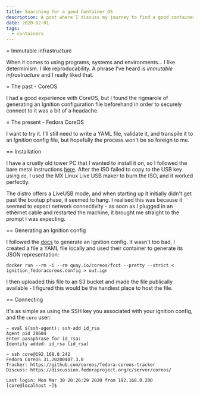 ```yaml
---
title: Searching for a good Container OS
description: A post where I discuss my journey to find a good container operating system
date: 2020-02-01
tags:
  - containers
---
```


= Immutable infrastructure

When it comes to using programs, systems and environments... I like determinism. I like reproducability. A phrase I've heard is _immutable infrastructure_ and I really liked that.

= The past - CoreOS

I had a good experience with CoreOS, but I found the rigmarole of generating an Ignition configuration file beforehand in order to securely connect to it was a bit of a headache.

= The present - Fedora CoreOS

I want to try it. I'll still need to write a YAML file, validate it, and transpile it to an _Ignition_ config file, but hopefully the process won't be so foreign to me.

== Installation

I have a crustly old tower PC that I wanted to install it on, so I followed the bare metal instructions [here](https://docs.fedoraproject.org/en-US/fedora-coreos/bare-metal/). After the ISO failed to copy to the USB key using `dd`, I used the MX Linux Live USB maker to burn the ISO, and it worked perfectly.

The distro offers a LiveUSB mode, and when starting up it initially didn't get past the bootup phase, it seemed to hang. I realised this was because it seemed to expect network connectivity - as soon as I plugged in an ethernet cable and restarted the machine, it brought me straight to the prompt I was expecting.

== Generating an Ignition config

I followed the [docs](https://docs.fedoraproject.org/en-US/fedora-coreos/producing-ign/) to generate an Ignition config. It wasn't too bad, I created a file a YAML file locally and used their container to generate its JSON representation:

```
docker run --rm -i --rm quay.io/coreos/fcct --pretty --strict < ignition_fedoracoreos.config > out.ign
```

I then uploaded this file to an S3 bucket and made the file publically available - I figured this would be the handiest place to host the file.

== Connecting

It's as simple as using the SSH key you associated with your ignition config, and the `core` user:

```
~ eval $(ssh-agent); ssh-add id_rsa
Agent pid 28604
Enter passphrase for id_rsa: 
Identity added: id_rsa (id_rsa)

~ ssh core@192.168.0.242
Fedora CoreOS 31.20200407.3.0
Tracker: https://github.com/coreos/fedora-coreos-tracker
Discuss: https://discussion.fedoraproject.org/c/server/coreos/

Last login: Mon Mar 30 20:26:29 2020 from 192.168.0.200
[core@localhost ~]$
```